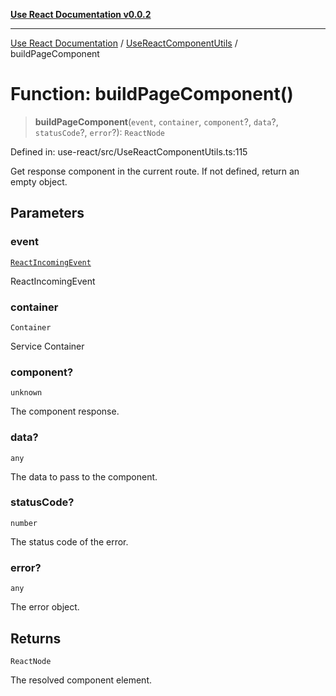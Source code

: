 [**Use React Documentation v0.0.2**](../../README.md)

***

[Use React Documentation](../../modules.md) / [UseReactComponentUtils](../README.md) / buildPageComponent

# Function: buildPageComponent()

> **buildPageComponent**(`event`, `container`, `component`?, `data`?, `statusCode`?, `error`?): `ReactNode`

Defined in: use-react/src/UseReactComponentUtils.ts:115

Get response component in the current route.
If not defined, return an empty object.

## Parameters

### event

[`ReactIncomingEvent`](../../declarations/type-aliases/ReactIncomingEvent.md)

ReactIncomingEvent

### container

`Container`

Service Container

### component?

`unknown`

The component response.

### data?

`any`

The data to pass to the component.

### statusCode?

`number`

The status code of the error.

### error?

`any`

The error object.

## Returns

`ReactNode`

The resolved component element.
